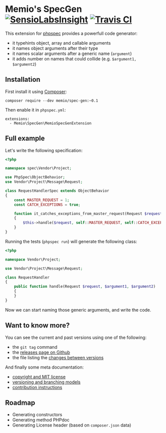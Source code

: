 # Memio's SpecGen [![SensioLabsInsight](https://insight.sensiolabs.com/projects/7cea8bf7-2f9f-4d34-a7e8-55fabeed867f/mini.png)](https://insight.sensiolabs.com/projects/7cea8bf7-2f9f-4d34-a7e8-55fabeed867f) [![Travis CI](https://travis-ci.org/memio/spec-gen.png)](https://travis-ci.org/memio/spec-gen)

This extension for [phpspec](http://phpspec.net/) provides a powerfull code generator:

* it typehints object, array and callable arguments
* it names object arguments after their type
* it names scalar arguments after a generic name (`argument`)
* it adds number on names that could collide (e.g. `$argument1, $argument2`)

## Installation

First install it using [Composer](https://getcomposer.org/download):

    composer require --dev memio/spec-gen:~0.1

Then enable it in `phpspec.yml`:

```
extensions:
  - Memio\SpecGen\MemioSpecGenExtension
```

## Full example

Let's write the following specification:

```php
<?php

namespace spec\Vendor\Project;

use PhpSpec\ObjectBehavior;
use Vendor\Project\Message\Request;

class RequestHandlerSpec extends ObjectBehavior
{
    const MASTER_REQUEST = 1;
    const CATCH_EXCEPTIONS = true;

    function it_catches_exceptions_from_master_request(Request $request)
    {
        $this->handle($request, self::MASTER_REQUEST, self::CATCH_EXCEPTIONS);
    }
}
```

Running the tests (`phpspec run`) will generate the following class:

```php
<?php

namespace Vendor\Project;

use Vendor\Project\Message\Request;

class RequestHandler
{
    public function handle(Request $request, $argument1, $argument2)
    {
    }
}
```

Now we can start naming those generic arguments, and write the code.

## Want to know more?

You can see the current and past versions using one of the following:

* the `git tag` command
* the [releases page on Github](https://github.com/memio/spec-gen/releases)
* the file listing the [changes between versions](CHANGELOG.md)

And finally some meta documentation:

* [copyright and MIT license](LICENSE)
* [versioning and branching models](VERSIONING.md)
* [contribution instructions](CONTRIBUTING.md)

## Roadmap

* Generating constructors
* Generating method PHPdoc
* Generating License header (based on `composer.json` data)
